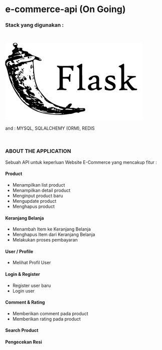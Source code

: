 # e-commerce-api (On Going)

<h3> Stack yang digunakan : </h3> <br>

![](flask-logo.png)

and : MYSQL, SQLALCHEMY (ORM), REDIS

<br>
<h3> ABOUT THE APPLICATION </h3>
Sebuah API untuk keperluan Website E-Commerce yang mencakup fitur : <br>

<h4> Product </h4>
<ul>
  <li> Menampilkan list product</li>
  <li> Menampilkan detail product</li>
  <li> Menginput product baru</li>
  <li> Mengupdate product</li>
  <li> Menghapus product</li>
</ul>
  
<h4> Keranjang Belanja </h4>
<ul>
  <li> Menambah Item ke Keranjang Belanja</li>
  <li> Menghapus Item dari Keranjang Belanja</li>
  <li> Melakukan proses pembayaran</li>
</ul>
  
<h4> User / Profile </h4>
<ul>
  <li> Melihat Profil User</li>
</ul>
  
<h4> Login & Register </h4>
<ul>
  <li> Register user baru</li>
  <li> Login user</li>
</ul>
  
<h4> Comment & Rating </h4>
<ul>
  <li> Memberikan comment pada product</li>
  <li> Memberikan rating pada product</li>
</ul>

<h4>Search Product</h4>

<h4> Pengecekan Resi </h4>
